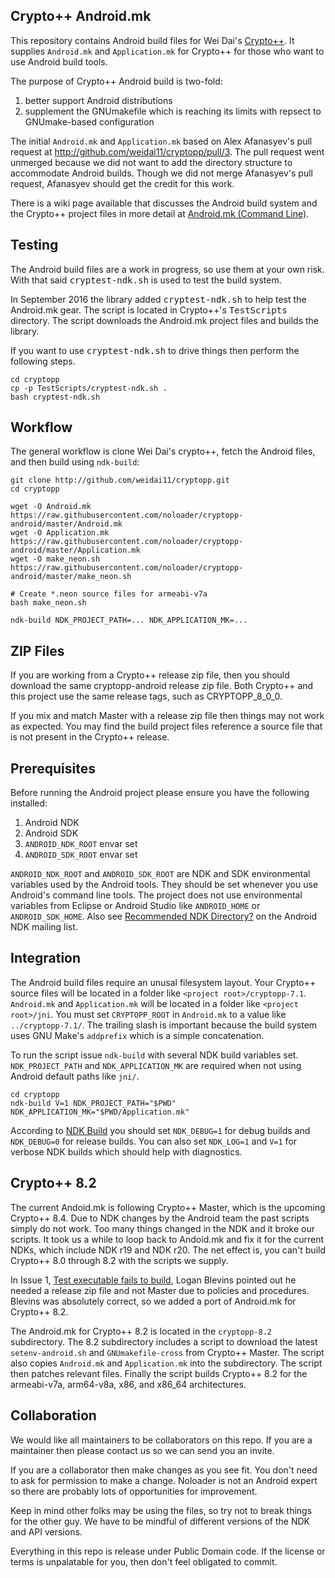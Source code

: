 ## Crypto++ Android.mk

This repository contains Android build files for Wei Dai's [Crypto++](http://github.com/weidai11/cryptopp). It supplies `Android.mk` and `Application.mk` for Crypto++ for those who want to use Android build tools.

The purpose of Crypto++ Android build is two-fold:

1. better support Android distributions
2. supplement the GNUmakefile which is reaching its limits with repsect to GNUmake-based configuration

The initial `Android.mk` and `Application.mk` based on Alex Afanasyev's pull request at http://github.com/weidai11/cryptopp/pull/3. The pull request went unmerged because we did not want to add the directory structure to accommodate Android builds. Though we did not merge Afanasyev's pull request, Afanasyev should get the credit for this work.

There is a wiki page available that discusses the Android build system and the Crypto++ project files in more detail at [Android.mk (Command Line)](https://www.cryptopp.com/wiki/Android.mk_(Command_Line)).

## Testing

The Android build files are a work in progress, so use them at your own risk. With that said <tt>cryptest-ndk.sh</tt> is used to test the build system.

In September 2016 the library added <tt>cryptest-ndk.sh</tt> to help test the Android.mk gear. The script is located in Crypto++'s <tt>TestScripts</tt> directory. The script downloads the Android.mk project files and builds the library.

If you want to use <tt>cryptest-ndk.sh</tt> to drive things then perform the following steps.

```
cd cryptopp
cp -p TestScripts/cryptest-ndk.sh .
bash cryptest-ndk.sh
```

## Workflow
The general workflow is clone Wei Dai's crypto++, fetch the Android files, and then build using `ndk-build`:

    git clone http://github.com/weidai11/cryptopp.git
    cd cryptopp
    
    wget -O Android.mk https://raw.githubusercontent.com/noloader/cryptopp-android/master/Android.mk
    wget -O Application.mk https://raw.githubusercontent.com/noloader/cryptopp-android/master/Application.mk
    wget -O make_neon.sh https://raw.githubusercontent.com/noloader/cryptopp-android/master/make_neon.sh

    # Create *.neon source files for armeabi-v7a
    bash make_neon.sh

    ndk-build NDK_PROJECT_PATH=... NDK_APPLICATION_MK=...

## ZIP Files

If you are working from a Crypto++ release zip file, then you should download the same cryptopp-android release zip file. Both Crypto++ and this project use the same release tags, such as CRYPTOPP_8_0_0.

If you mix and match Master with a release zip file then things may not work as expected. You may find the build project files reference a source file that is not present in the Crypto++ release.

## Prerequisites

Before running the Android project please ensure you have the following installed:

1. Android NDK
2. Android SDK
3. `ANDROID_NDK_ROOT` envar set
4. `ANDROID_SDK_ROOT` envar set

`ANDROID_NDK_ROOT` and `ANDROID_SDK_ROOT` are NDK and SDK environmental variables used by the Android tools. They should be set whenever you use Android's command line tools. The project does not use environmental variables from Eclipse or Android Studio like `ANDROID_HOME` or `ANDROID_SDK_HOME`. Also see [Recommended NDK Directory?](http://groups.google.com/group/android-ndk/browse_thread/thread/a998e139aca71d77) on the Android NDK mailing list.

## Integration
The Android build files require an unusal filesystem layout. Your Crypto++ source files will be located in a folder like `<project root>/cryptopp-7.1`. `Android.mk` and `Application.mk` will be located in a folder like `<project root>/jni`. You must set `CRYPTOPP_ROOT` in `Android.mk` to a value like `../cryptopp-7.1/`. The trailing slash is important because the build system uses GNU Make's `addprefix` which is a simple concatenation.

To run the script issue `ndk-build` with several NDK build variables set. `NDK_PROJECT_PATH` and `NDK_APPLICATION_MK` are required when not using Android default paths like `jni/`.

    cd cryptopp
    ndk-build V=1 NDK_PROJECT_PATH="$PWD" NDK_APPLICATION_MK="$PWD/Application.mk"

According to [NDK Build](http://developer.android.com/ndk/guides/ndk-build) you should set `NDK_DEBUG=1` for debug builds and `NDK_DEBUG=0` for release builds. You can also set `NDK_LOG=1` and `V=1` for verbose NDK builds which should help with diagnostics.

## Crypto++ 8.2

The current Andoid.mk is following Crypto++ Master, which is the upcoming Crypto++ 8.4. Due to NDK changes by the Android team the past scripts simply do not work. Too many things changed in the NDK and it broke our scripts. It took us a while to loop back to Andoid.mk and fix it for the current NDKs, which include NDK r19 and NDK r20. The net effect is, you can't build Crypto++ 8.0 through 8.2 with the scripts we supply.

In Issue 1, [Test executable fails to build](https://github.com/noloader/cryptopp-android/issues/1), Logan Blevins pointed out he needed a release zip file and not Master due to policies and procedures. Blevins was absolutely correct, so we added a port of Android.mk for Crypto++ 8.2.

The Android.mk for Crypto++ 8.2 is located in the `cryptopp-8.2` subdirectory. The 8.2 subdirectory includes a script to download the latest `setenv-android.sh` and `GNUmakefile-cross` from Crypto++ Master. The script also copies `Android.mk` and `Application.mk` into the subdirectory. The script then patches relevant files. Finally the script builds Crypto++ 8.2 for the armeabi-v7a, arm64-v8a, x86, and x86_64 architectures.

## Collaboration
We would like all maintainers to be collaborators on this repo. If you are a maintainer then please contact us so we can send you an invite.

If you are a collaborator then make changes as you see fit. You don't need to ask for permission to make a change. Noloader is not an Android expert so there are probably lots of opportunities for improvement.

Keep in mind other folks may be using the files, so try not to break things for the other guy. We have to be mindful of different versions of the NDK and API versions.

Everything in this repo is release under Public Domain code. If the license or terms is unpalatable for you, then don't feel obligated to commit.
